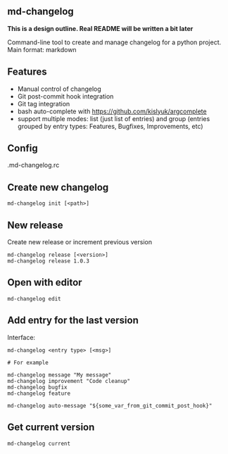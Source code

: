 md-changelog
------------

**This is a design outline. Real README will be written a bit later**

Command-line tool to create and manage changelog for a python project.
Main format: markdown


## Features

* Manual control of changelog
* Git post-commit hook integration
* Git tag integration
* bash auto-complete with https://github.com/kislyuk/argcomplete
* support multiple modes: list (just list of entries) and group (entries grouped by entry types: Features, Bugfixes, Improvements, etc)

## Config

.md-changelog.rc


## Create new changelog

    md-changelog init [<path>]

## New release

Create new release or increment previous version

    md-changelog release [<version>]
    md-changelog release 1.0.3
    
## Open with editor

    md-changelog edit
    
    
## Add entry for the last version

Interface:

    md-changelog <entry type> [<msg>]
    
    # For example
    
    md-changelog message "My message"
    md-changelog improvement "Code cleanup"
    md-changelog bugfix
    md-changelog feature
    
    md-changelog auto-message "${some_var_from_git_commit_post_hook}"
    

## Get current version

    md-changelog current